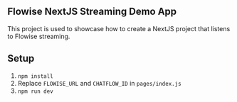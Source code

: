## Flowise NextJS Streaming Demo App

This project is used to showcase how to create a NextJS project that listens to Flowise streaming.

## Setup

1. `npm install`
2. Replace `FLOWISE_URL` and `CHATFLOW_ID` in `pages/index.js`
3. `npm run dev`
